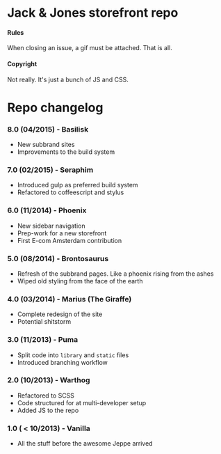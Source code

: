 # Jack &amp; Jones storefront repo

#### Rules
When closing an issue, a gif must be attached. That is all.

#### Copyright
Not really. It's just a bunch of JS and CSS.

# Repo changelog

### 8.0 (04/2015) - Basilisk

- New subbrand sites
- Improvements to the build system

### 7.0 (02/2015) - Seraphim

- Introduced gulp as preferred build system
- Refactored to coffeescript and stylus

### 6.0 (11/2014) - Phoenix

- New sidebar navigation
- Prep-work for a new storefront
- First E-com Amsterdam contribution

### 5.0 (08/2014) - Brontosaurus

- Refresh of the subbrand pages. Like a phoenix rising from the ashes
- Wiped old styling from the face of the earth

### 4.0 (03/2014) - Marius (The Giraffe)

- Complete redesign of the site
- Potential shitstorm

### 3.0 (11/2013) - Puma

- Split code into `library` and `static` files
- Introduced branching workflow

### 2.0 (10/2013) - Warthog

- Refactored to SCSS
- Code structured for at multi-developer setup
- Added JS to the repo

### 1.0 ( < 10/2013) - Vanilla

- All the stuff before the awesome Jeppe arrived